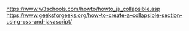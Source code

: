 https://www.w3schools.com/howto/howto_js_collapsible.asp
https://www.geeksforgeeks.org/how-to-create-a-collapsible-section-using-css-and-javascript/